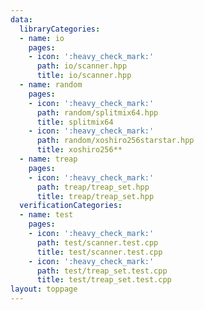```yaml
---
data:
  libraryCategories:
  - name: io
    pages:
    - icon: ':heavy_check_mark:'
      path: io/scanner.hpp
      title: io/scanner.hpp
  - name: random
    pages:
    - icon: ':heavy_check_mark:'
      path: random/splitmix64.hpp
      title: splitmix64
    - icon: ':heavy_check_mark:'
      path: random/xoshiro256starstar.hpp
      title: xoshiro256**
  - name: treap
    pages:
    - icon: ':heavy_check_mark:'
      path: treap/treap_set.hpp
      title: treap/treap_set.hpp
  verificationCategories:
  - name: test
    pages:
    - icon: ':heavy_check_mark:'
      path: test/scanner.test.cpp
      title: test/scanner.test.cpp
    - icon: ':heavy_check_mark:'
      path: test/treap_set.test.cpp
      title: test/treap_set.test.cpp
layout: toppage
---
```

